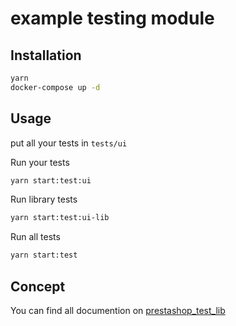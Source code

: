 # example testing module

## Installation

```bash
yarn
docker-compose up -d
```

## Usage


put all your tests in
`tests/ui`  

Run your tests

```bash
yarn start:test:ui
```

Run library tests

```bash
yarn start:test:ui-lib
```

Run all tests

```bash
yarn start:test
```

## Concept

You can find all documention on [prestashop_test_lib](https://github.com/PrestaShopCorp/prestashop_test_lib#readme)
